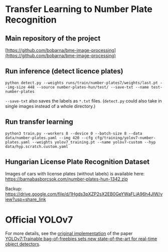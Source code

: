 # Transfer Learning to Number Plate Recognition
## Main repository of the project
[https://github.com/bobarna/bme-image-processing](https://github.com/bobarna/bme-image-processing)

## Run inference (detect licence plates)
```
python detect.py --weights runs/train/number-plates7/weights/last.pt --img-size 448 --source number-plates-hun/test/ --save-txt --name test-number-plates
```
`--save-txt` also saves the labels as `*.txt` files. 
(`detect.py` could also take in single images instead of a whole directory.)

## Run transfer learning
```
python3 train.py --workers 8 --device 0 --batch-size 8 --data data/number-plates.yaml --img 420 --cfg cfg/training/yolov7-number-plates.yaml --weights yolov7_training.pt --name yolov7-custom --hyp data/hyp.scratch.custom.yaml
```

## Hungarian License Plate Recognition Dataset
Images of cars with license plates (without labels) is available here:
https://barnabasborcsok.com/number-plates-hun-1342.zip

Backup:
https://drive.google.com/file/d/1Hgds3pXZP2sX2EB0GeYWaFLiA96h4JlW/view?usp=share_link

# Official YOLOv7
For more details, see the [original
implementation](https://github.com/WongKinYiu/yolov7) of the paper 
[YOLOv7:Trainable bag-of-freebies sets new state-of-the-art for real-time object
detectors](https://arxiv.org/abs/2207.02696).

